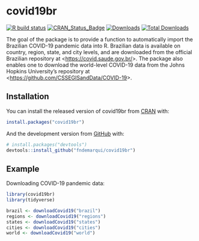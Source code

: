 
<!-- README.md is generated from README.Rmd. Please edit that file -->

# covid19br

<!-- badges: start -->

[![R build
status](https://github.com/fndemarqui/covid19br/workflows/R-CMD-check/badge.svg)](https://github.com/fndemarqui/covid19br/actions)
[![CRAN_Status_Badge](https://www.r-pkg.org/badges/version/covid19br)](https://cran.r-project.org/package=covid19br)
[![Downloads](https://cranlogs.r-pkg.org/badges/covid19br)](https://cran.r-project.org/package=covid19br)
[![Total
Downloads](https://cranlogs.r-pkg.org/badges/grand-total/covid19br?color=orange)](https://cran.r-project.org/package=covid19br)
<!-- [![R-CMD-check](https://github.com/fndemarqui/covid19br/actions/workflows/R-CMD-check.yaml/badge.svg)](https://github.com/fndemarqui/covid19br/actions/workflows/R-CMD-check.yaml) -->
<!-- badges: end -->

The goal of the package is to provide a function to automatically import
the Brazilian COVID-19 pandemic data into R. Brazilian data is available
on country, region, state, and city levels, and are downloaded from the
official Brazilian repository at \<<https://covid.saude.gov.br/>\>. The
package also enables one to download the world-level COVID-19 data from
the Johns Hopkins University’s repository at
\<<https://github.com/CSSEGISandData/COVID-19>\>.

## Installation

You can install the released version of covid19br from
[CRAN](https://CRAN.R-project.org) with:

``` r
install.packages("covid19br")
```

And the development version from [GitHub](https://github.com/) with:

``` r
# install.packages("devtools")
devtools::install_github("fndemarqui/covid19br")
```

## Example

Downloading COVID-19 pandemic data:

``` r
library(covid19br)
library(tidyverse)

brazil <- downloadCovid19("brazil")
regions <- downloadCovid19("regions")
states <- downloadCovid19("states")
cities <- downloadCovid19("cities")
world <- downloadCovid19("world")
```
